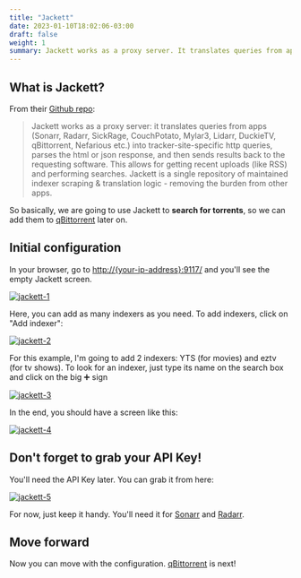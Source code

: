 ```yaml
---
title: "Jackett"
date: 2023-01-10T18:02:06-03:00
draft: false
weight: 1
summary: Jackett works as a proxy server. It translates queries from apps (Sonarr, Radarr, SickRage, CouchPotato, Mylar3, Lidarr, DuckieTV, qBittorrent, Nefarious etc.) into tracker-site-specific http queries, parses the html or json response, and then sends results back to the requesting software. This allows for getting recent uploads (like RSS) and performing searches. Jackett is a single repository of maintained indexer scraping & translation logic - removing the burden from other apps.
---
```


## What is Jackett?

From their [Github repo](https://github.com/Jackett/Jackett):

> Jackett works as a proxy server: it translates queries from apps (Sonarr, Radarr, SickRage, CouchPotato, Mylar3, Lidarr, DuckieTV, qBittorrent, Nefarious etc.) into tracker-site-specific http queries, parses the html or json response, and then sends results back to the requesting software. This allows for getting recent uploads (like RSS) and performing searches. Jackett is a single repository of maintained indexer scraping & translation logic - removing the burden from other apps.

So basically, we are going to use Jackett to **search for torrents**, so we can add them to [qBittorrent](/config/qbittorrent) later on.

## Initial configuration

In your browser, go to [http://{your-ip-address}:9117/]() and you'll see the empty Jackett screen.

[![jackett-1](/pics/jackett-1.png)](/pics/jackett-1.png)

Here, you can add as many indexers as you need. To add indexers, click on "Add indexer":

[![jackett-2](/pics/jackett-2.png)](/pics/jackett-2.png)

For this example, I'm going to add 2 indexers: YTS (for movies) and eztv (for tv shows). To look for an indexer, just type its name on the search box and click on the big ➕ sign 

[![jackett-3](/pics/jackett-3.png)](/pics/jackett-3.png)

In the end, you should have a screen like this:

[![jackett-4](/pics/jackett-4.png)](/pics/jackett-4.png)

## Don't forget to grab your API Key!

You'll need the API Key later. You can grab it from here:

[![jackett-5](/pics/jackett-5.png)](/pics/jackett-5.png)

For now, just keep it handy. You'll need it for [Sonarr](/config/sonarr) and [Radarr](/config/radarr).

## Move forward

Now you can move with the configuration. [qBittorrent](/config/qbittorrent) is next!
